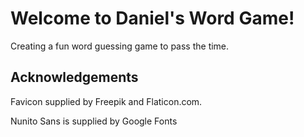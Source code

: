 # Welcome to Daniel's Word Game!
Creating a fun word guessing game to pass the time.

## Acknowledgements
Favicon supplied by Freepik and Flaticon.com.

Nunito Sans is supplied by Google Fonts